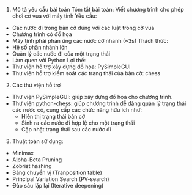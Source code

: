 1. Mô tả yêu cầu bài toán
Tóm tắt bài toán: Viết chương trình cho phép chơi cờ vua với máy tính
Yêu cầu:
- Các nước đi trong bàn cờ đúng với các luật trong cờ vua
- Chương trình có đồ họa
- Máy tính phải phản ứng các nước cờ nhanh (~3s)
Thách thức:
- Hệ số phân nhánh lớn
- Quản lý các nước đi của một trạng thái
- Làm quen với Python
Lợi thế:
- Thư viện hỗ trợ xây dựng đồ họa: PySimpleGUI
- Thư viện hỗ trợ kiểm soát các trạng thái của bàn cờ: chess
2. Các thư viện hỗ trợ
- Thư viện PySimpleGUI: giúp xây dựng đồ họa cho chương trình.
- Thư viện python-chess: giúp chương trình dễ dàng quản lý trạng thái các nước cờ, cung cấp các chức năng hữu ích như:
  + Hiển thị trạng thái bàn cờ
  + Sinh ra các nước đi hợp lệ cho một trạng thái
  + Cập nhật trạng thái sau các nước đi
3. Thuật toán sử dụng:
- Minimax
- Alpha-Beta Pruning
- Zobrist hashing
- Bảng chuyển vị (Tranposition table)
- Principal Variation Search (PV-search)
- Đào sâu lặp lại (Iterative deepening)
